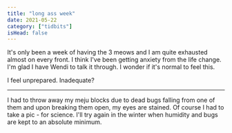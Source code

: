 ```yaml
---
title: "long ass week"
date: 2021-05-22
category: ["tidbits"]
isHead: false
---
```


It's only been a week of having the 3 meows and I am quite exhausted almost on every front. I think I've been getting anxiety from the life change. I'm glad I have Wendi to talk it through. I wonder if it's normal to feel this. 

I feel unprepared. Inadequate? 

---

I had to throw away my meju blocks due to dead bugs falling from one of them and upon breaking them open, my eyes are stained. Of course I had to take a pic - for science. I'll try again in the winter when humidity and bugs are kept to an absolute minimum.  

